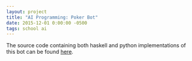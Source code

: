 ```yaml
---
layout: project
title: "AI Programming: Poker Bot"
date: 2015-12-01 0:00:00 -0500
tags: school ai
---
```


The source code containing both haskell and python implementations of this bot can be found [here](/assets/2015-12-01-poker-bot/project.zip).
